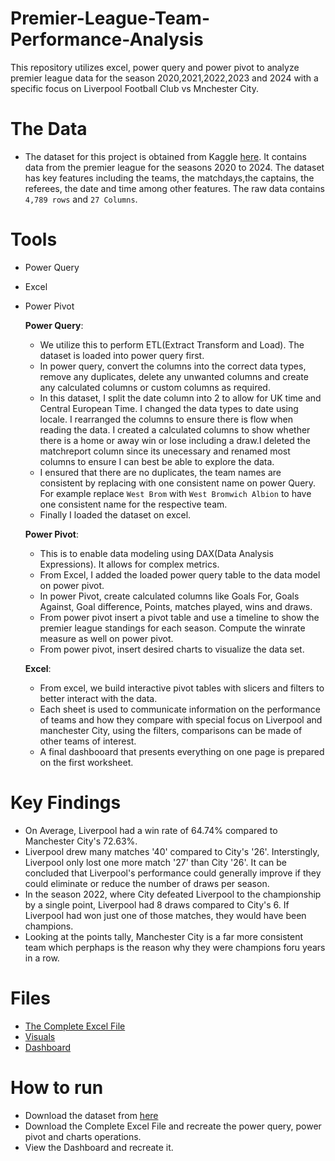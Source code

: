 # Premier-League-Team-Performance-Analysis
This repository utilizes excel, power query and power pivot to analyze premier league data for the season 2020,2021,2022,2023 and 2024 with a specific focus on Liverpool Football Club vs Mnchester City.

# The Data
- The dataset for this project is obtained from Kaggle [here](https://www.kaggle.com/datasets/sajkazmi/premier-league-matches). It contains data from the premier league for the seasons 2020 to 2024. The dataset has key features including the teams, the matchdays,the captains, the referees, the date and time among other features. The raw data contains `4,789 rows` and `27 Columns`. 

# Tools
- Power Query
- Excel
- Power Pivot

  **Power Query**:
   - We utilize this to perform ETL(Extract Transform and Load). The dataset is loaded into power query first.
   - In power query, convert the columns into the correct data types, remove any duplicates, delete any unwanted columns and create any calculated columns or custom columns as required.
   - In this dataset, I split the date column into 2 to allow for UK time and Central European Time. I changed the data types to date using locale. I rearranged the columns to ensure there is flow when reading the data. I created a calculated columns to show whether there is a home or away win or lose including a draw.I deleted the matchreport column since its unecessary and renamed most columns to ensure I can best be able to explore the data.
   - I ensured that there are no duplicates, the team names are consistent by replacing with one consistent name on power Query. For example replace `West Brom` with `West Bromwich Albion` to have one consistent name for the respective team.
   - Finally I loaded the dataset on excel.

  **Power Pivot**:
    - This is to enable data modeling using DAX(Data Analysis Expressions). It allows for complex metrics.
    - From Excel, I added the loaded power query table to the data model on power pivot.
    - In power Pivot, create calculated columns like Goals For, Goals Against, Goal difference, Points, matches played, wins and draws.
    - From power pivot insert a pivot table and use a timeline to show the premier league standings for each season. Compute the winrate measure as well on power pivot.
    - From power pivot, insert desired charts to visualize the data set.

  **Excel**:
  - From excel, we build interactive pivot tables with slicers and filters to better interact with the data.
  - Each sheet is used to communicate information on the performance of teams and how they compare with special focus on Liverpool and manchester City, using the filters, comparisons can be made of other teams of interest.
  - A final dashbooard that presents everything on one page is prepared on the first worksheet.
 
 # Key Findings
- On Average, Liverpool had a win rate of 64.74% compared to Manchester City's 72.63%.
- Liverpool drew many matches '40' compared to City's '26'. Interstingly, Liverpool only lost one more match '27' than City '26'. It can be concluded that Liverpool's performance could generally improve if they could eliminate or reduce the number of draws per season.
- In the season 2022, where City defeated Liverpool to the championship by a single point, Liverpool had 8 draws compared to City's 6. If Liverpool had won just one of those matches, they would have been champions.
- Looking at the points tally, Manchester City is a far more consistent team which perphaps is the reason why they were champions foru years in a row.


 # Files
- [The Complete Excel File](Premier_League_Team_Performance_Analysis_Complete.xlsx)
- [Visuals](Visualizations)
- [Dashboard](Premier_League_Team_Performance_Analysis_Dashboard.pdf)

 # How to run
 - Download the dataset from [here](PremierLeague20202024rawdata.csv)
 - Download the Complete Excel File and recreate the power query, power pivot and charts operations.
 - View the Dashboard and recreate it.
 

